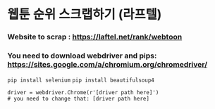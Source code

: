 # 웹툰 순위 스크랩하기 (라프텔)

### Website to scrap : https://laftel.net/rank/webtoon
### You need to download webdriver and pips: https://sites.google.com/a/chromium.org/chromedriver/
``
pip install selenium
``
``
pip install beautifulsoup4
``

```
driver = webdriver.Chrome(r'[driver path here]')
# you need to change that: [driver path here]
```

